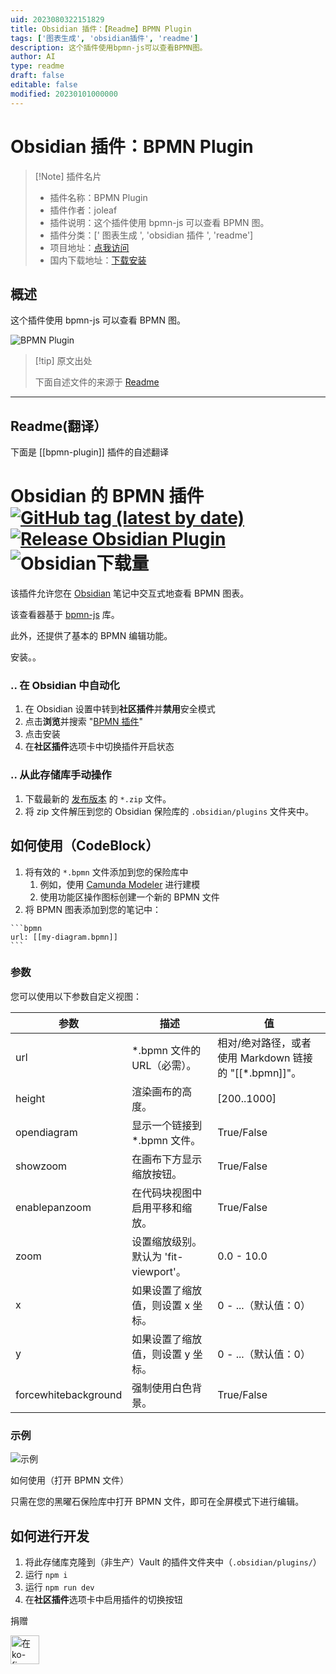 ```yaml
---
uid: 2023080322151829
title: Obsidian 插件：【Readme】BPMN Plugin
tags: ['图表生成', 'obsidian插件', 'readme']
description: 这个插件使用bpmn-js可以查看BPMN图。
author: AI
type: readme
draft: false
editable: false
modified: 20230101000000
---
```


# Obsidian 插件：BPMN Plugin

> [!Note] 插件名片
> - 插件名称：BPMN Plugin
> - 插件作者：joleaf
> - 插件说明：这个插件使用 bpmn-js 可以查看 BPMN 图。
> - 插件分类：[' 图表生成 ', 'obsidian 插件 ', 'readme']
> - 项目地址：[点我访问](https://github.com/joleaf/obsidian-bpmn-plugin)
> - 国内下载地址：[下载安装](https://pkmer.cn/products/plugin/pluginMarket/?bpmn-plugin)

## 概述

这个插件使用 bpmn-js 可以查看 BPMN 图。

![BPMN Plugin](https://cdn.pkmer.cn/covers/bpmn-plugin.gif!pkmer)

> [!tip] 原文出处
>
>下面自述文件的来源于 [Readme](https://ghproxy.net/https://raw.githubusercontent.com/joleaf/obsidian-bpmn-plugin/main/README.md)
>

---

## Readme(翻译）

下面是 [[bpmn-plugin]] 插件的自述翻译

# Obsidian 的 BPMN 插件 [![GitHub tag (latest by date)](https://img.shields.io/github/v/tag/joleaf/obsidian-bpmn-plugin)](https://github.com/joleaf/obsidian-bpmn-plugin/releases) [![Release Obsidian Plugin](https://github.com/joleaf/obsidian-bpmn-plugin/actions/workflows/release.yml/badge.svg)](https://github.com/joleaf/obsidian-bpmn-plugin/actions/workflows/release.yml) ![Obsidian下载量](https://img.shields.io/badge/dynamic/json?logo=obsidian&color=%238b6cef&label=downloads&query=%24%5B%22bpmn-plugin%22%5D.downloads&url=https%3A%2F%2Fraw.githubusercontent.com%2Fobsidianmd%2Fobsidian-releases%2Fmaster%2Fcommunity-plugin-stats.json)

该插件允许您在 [Obsidian](https://www.obsidian.md) 笔记中交互式地查看 BPMN 图表。

该查看器基于 [bpmn-js](https://github.com/bpmn-io/bpmn-js) 库。

此外，还提供了基本的 BPMN 编辑功能。

安装。。

### .. 在 Obsidian 中自动化

1. 在 Obsidian 设置中转到**社区插件**并**禁用**安全模式
2. 点击**浏览**并搜索 "[BPMN 插件](obsidian://show-plugin?id=bpmn-plugin)"
3. 点击安装
4. 在**社区插件**选项卡中切换插件开启状态

### .. 从此存储库手动操作

1. 下载最新的 [发布版本](https://github.com/joleaf/obsidian-bpmn-plugin/releases) 的 `*.zip` 文件。
2. 将 zip 文件解压到您的 Obsidian 保险库的 `.obsidian/plugins` 文件夹中。

## 如何使用（CodeBlock）

1. 将有效的 `*.bpmn` 文件添加到您的保险库中
    1. 例如，使用 [Camunda Modeler](https://camunda.com/de/download/modeler/) 进行建模
    2. 使用功能区操作图标创建一个新的 BPMN 文件
2. 将 BPMN 图表添加到您的笔记中：

````
```bpmn
url: [[my-diagram.bpmn]]
```
````

### 参数

您可以使用以下参数自定义视图：

| 参数                  | 描述                                       | 值                                                         |
|----------------------|-------------------------------------------|-----------------------------------------------------------|
| url                  | *.bpmn 文件的 URL（必需）。                | 相对/绝对路径，或者使用 Markdown 链接的 "[[*.bpmn]]"。       |
| height               | 渲染画布的高度。                           | [200..1000]                                               |
| opendiagram          | 显示一个链接到 *.bpmn 文件。                | True/False                                                |
| showzoom             | 在画布下方显示缩放按钮。                   | True/False                                                |
| enablepanzoom        | 在代码块视图中启用平移和缩放。              | True/False                                                |
| zoom                 | 设置缩放级别。默认为 'fit-viewport'。       | 0.0 - 10.0                                                |
| x                    | 如果设置了缩放值，则设置 x 坐标。           | 0 - ...（默认值：0）                                      |
| y                    | 如果设置了缩放值，则设置 y 坐标。           | 0 - ...（默认值：0）                                      |
| forcewhitebackground | 强制使用白色背景。                         | True/False                                                |

### 示例

![示例](example/bpmn-plugin.gif)

如何使用（打开 BPMN 文件）

只需在您的黑曜石保险库中打开 BPMN 文件，即可在全屏模式下进行编辑。

## 如何进行开发

1. 将此存储库克隆到（非生产）Vault 的插件文件夹中（`.obsidian/plugins/`）
2. 运行 `npm i`
3. 运行 `npm run dev`
4. 在**社区插件**选项卡中启用插件的切换按钮

捐赠

<a href='https://ko-fi.com/joleaf' target='_blank'><img height='35' style='border:0px;height:46px;' src='https://az743702.vo.msecnd.net/cdn/kofi3.png?v=0' border='0' alt='在ko-fi.com给我买杯咖啡' />
